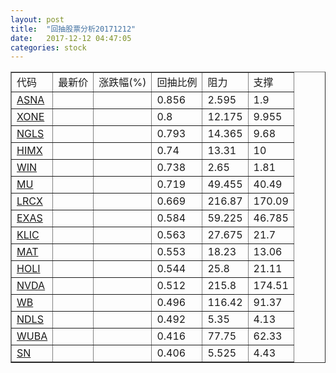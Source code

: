 ```yaml
---
layout: post
title:  "回抽股票分析20171212"
date:   2017-12-12 04:47:05
categories: stock
---
```

<script type="text/javascript">
var stockList = []
stockList.push('gb_asna');
stockList.push('gb_xone');
stockList.push('gb_ngls');
stockList.push('gb_himx');
stockList.push('gb_win');
stockList.push('gb_mu');
stockList.push('gb_lrcx');
stockList.push('gb_exas');
stockList.push('gb_klic');
stockList.push('gb_mat');
stockList.push('gb_holi');
stockList.push('gb_nvda');
stockList.push('gb_wb');
stockList.push('gb_ndls');
stockList.push('gb_wuba');
stockList.push('gb_sn');
</script>
<table border="1">
 <tr>
 <td>代码</td>
 <td>最新价</td>
 <td>涨跌幅(%)</td>
 <td>回抽比例</td>
 <td>阻力</td>
 <td>支撑</td>
</tr>
  <tr id="asna">
  <td><a href="http://stock.finance.sina.com.cn/usstock/quotes/ASNA.html" target="_blank">ASNA</a></td><td></td><td></td><td>0.856</td><td>2.595</td><td>1.9</td></tr>
  <tr id="xone">
  <td><a href="http://stock.finance.sina.com.cn/usstock/quotes/XONE.html" target="_blank">XONE</a></td><td></td><td></td><td>0.8</td><td>12.175</td><td>9.955</td></tr>
  <tr id="ngls">
  <td><a href="http://stock.finance.sina.com.cn/usstock/quotes/NGLS.html" target="_blank">NGLS</a></td><td></td><td></td><td>0.793</td><td>14.365</td><td>9.68</td></tr>
  <tr id="himx">
  <td><a href="http://stock.finance.sina.com.cn/usstock/quotes/HIMX.html" target="_blank">HIMX</a></td><td></td><td></td><td>0.74</td><td>13.31</td><td>10</td></tr>
  <tr id="win">
  <td><a href="http://stock.finance.sina.com.cn/usstock/quotes/WIN.html" target="_blank">WIN</a></td><td></td><td></td><td>0.738</td><td>2.65</td><td>1.81</td></tr>
  <tr id="mu">
  <td><a href="http://stock.finance.sina.com.cn/usstock/quotes/MU.html" target="_blank">MU</a></td><td></td><td></td><td>0.719</td><td>49.455</td><td>40.49</td></tr>
  <tr id="lrcx">
  <td><a href="http://stock.finance.sina.com.cn/usstock/quotes/LRCX.html" target="_blank">LRCX</a></td><td></td><td></td><td>0.669</td><td>216.87</td><td>170.09</td></tr>
  <tr id="exas">
  <td><a href="http://stock.finance.sina.com.cn/usstock/quotes/EXAS.html" target="_blank">EXAS</a></td><td></td><td></td><td>0.584</td><td>59.225</td><td>46.785</td></tr>
  <tr id="klic">
  <td><a href="http://stock.finance.sina.com.cn/usstock/quotes/KLIC.html" target="_blank">KLIC</a></td><td></td><td></td><td>0.563</td><td>27.675</td><td>21.7</td></tr>
  <tr id="mat">
  <td><a href="http://stock.finance.sina.com.cn/usstock/quotes/MAT.html" target="_blank">MAT</a></td><td></td><td></td><td>0.553</td><td>18.23</td><td>13.06</td></tr>
  <tr id="holi">
  <td><a href="http://stock.finance.sina.com.cn/usstock/quotes/HOLI.html" target="_blank">HOLI</a></td><td></td><td></td><td>0.544</td><td>25.8</td><td>21.11</td></tr>
  <tr id="nvda">
  <td><a href="http://stock.finance.sina.com.cn/usstock/quotes/NVDA.html" target="_blank">NVDA</a></td><td></td><td></td><td>0.512</td><td>215.8</td><td>174.51</td></tr>
  <tr id="wb">
  <td><a href="http://stock.finance.sina.com.cn/usstock/quotes/WB.html" target="_blank">WB</a></td><td></td><td></td><td>0.496</td><td>116.42</td><td>91.37</td></tr>
  <tr id="ndls">
  <td><a href="http://stock.finance.sina.com.cn/usstock/quotes/NDLS.html" target="_blank">NDLS</a></td><td></td><td></td><td>0.492</td><td>5.35</td><td>4.13</td></tr>
  <tr id="wuba">
  <td><a href="http://stock.finance.sina.com.cn/usstock/quotes/WUBA.html" target="_blank">WUBA</a></td><td></td><td></td><td>0.416</td><td>77.75</td><td>62.33</td></tr>
  <tr id="sn">
  <td><a href="http://stock.finance.sina.com.cn/usstock/quotes/SN.html" target="_blank">SN</a></td><td></td><td></td><td>0.406</td><td>5.525</td><td>4.43</td></tr>
</table>
